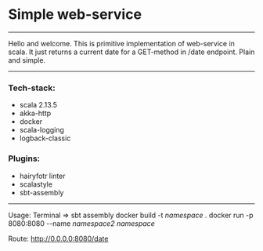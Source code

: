 # Simple web-service 

---

Hello and welcome. This is primitive implementation of web-service in scala. 
It just returns a current date for a GET-method in /date endpoint.
Plain and simple.

---

### Tech-stack:
- scala 2.13.5
- akka-http
- docker
- scala-logging
- logback-classic

### Plugins:
- hairyfotr linter 
- scalastyle 
- sbt-assembly 

---

Usage:
  Terminal =>   sbt assembly
                docker build -t _namespace_ .
                docker run -p 8080:8080 --name _namespace2_ _namespace_ 

Route: http://0.0.0.0:8080/date
